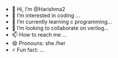 - 👋 Hi, I’m @Harishma2
- 👀 I’m interested in coding ...
- 🌱 I’m currently learning c programming...
- 💞️ I’m looking to collaborate on verilog...
- 📫 How to reach me ...
- 😄 Pronouns: she /her
- ⚡ Fun fact: ...

<!---
Harishma2/Harishma2 is a ✨ special ✨ repository because its `README.md` (this file) appears on your GitHub profile.
You can click the Preview link to take a look at your changes.
--->
